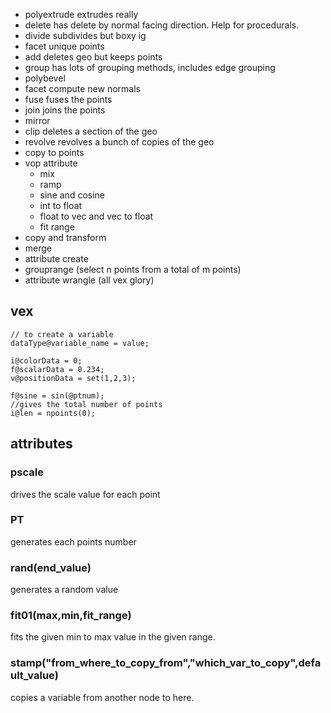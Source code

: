 - polyextrude
	extrudes really
- delete 
	has delete by normal facing direction. Help for procedurals.
- divide 
	subdivides but boxy ig
- facet
	unique points
- add
	deletes geo but keeps points
- group
	has lots of grouping methods, includes edge grouping
- polybevel
- facet
	compute new normals
- fuse
	fuses the points
- join
	joins the points
- mirror
- clip
	deletes a section of the geo
- revolve
	revolves a bunch of copies of the geo
- copy to points
- vop attribute
	- mix
	- ramp
	- sine and cosine
	- int to float
	- float to vec and vec to float
	- fit range
- copy and transform
- merge 
- attribute create
- grouprange (select n points from a total of m points)
- attribute wrangle (all vex glory)

## vex
```vex
// to create a variable
dataType@variable_name = value;

i@colorData = 0;
f@scalarData = 0.234;
v@positionData = set(1,2,3);

f@sine = sin(@ptnum);
//gives the total number of points
i@len = npoints(0);
```

## attributes
### pscale
drives the scale value for each point
### PT
generates each points number
### rand(end_value)
generates a random value

### fit01(max,min,fit_range)
fits the given min to max value in the given range.
### stamp("from_where_to_copy_from","which_var_to_copy",default_value)
copies a variable from another node to here.



